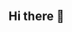## Hi there 👋

<!--
**lngphgthao/lngphgthao** is a ✨ _special_ ✨ repository because its `README.md` (this file) appears on your GitHub profile.

Major in Computer Science at University of Information Technology - VNUHCM


## 🌐 Socials:
[![Facebook](https://img.shields.io/badge/Facebook-%231877F2.svg?logo=Facebook&logoColor=white)](https://facebook.com/https://www.facebook.com/lngphthao/) [![Instagram](https://img.shields.io/badge/Instagram-%23E4405F.svg?logo=Instagram&logoColor=white)](https://instagram.com/https://www.instagram.com/lngphthao/) 

### ✍️ Random Dev Quote
![](https://quotes-github-readme.vercel.app/api?type=horizontal&theme=tokyonight)

---
[![](https://visitcount.itsvg.in/api?id=lngphgthao&icon=5&color=1)](https://visitcount.itsvg.in)

<!-- Proudly created with GPRM ( https://gprm.itsvg.in ) -->
